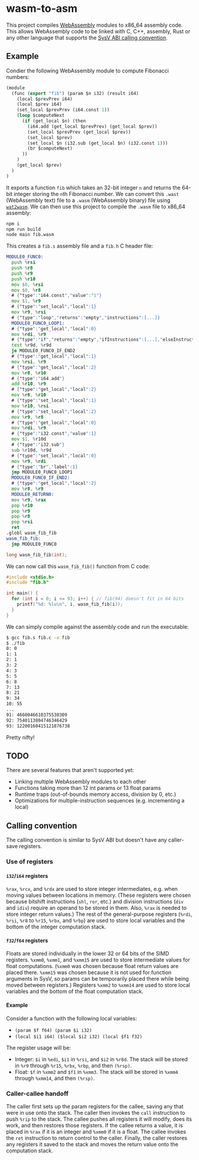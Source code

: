 # wasm-to-asm

This project compiles [WebAssembly](https://webassembly.org) modules to x86_64 assembly code.
This allows WebAssembly code to be linked with C, C++, assembly, Rust or any other language that supports the [SysV ABI calling convention](https://wiki.osdev.org/System_V_ABI#x86-64).

## Example

Condier the following WebAssembly module to compute Fibonacci numbers:
```lisp
(module
  (func (export "fib") (param $n i32) (result i64)
    (local $prevPrev i64)
    (local $prev i64)
    (set_local $prevPrev (i64.const 1))
    (loop $computeNext
      (if (get_local $n) (then
        (i64.add (get_local $prevPrev) (get_local $prev))
        (set_local $prevPrev (get_local $prev))
        (set_local $prev)
        (set_local $n (i32.sub (get_local $n) (i32.const 1)))
        (br $computeNext)
      ))
    )
    (get_local $prev)
  )
)
```
It exports a function `fib` which takes an 32-bit integer `n` and returns the 64-bit integer storing the `n`th Fibonacci number.
We can convert this `.wast` (WebAssembly text) file to a `.wasm` (WebAssembly binary) file using [`wat2wasm`](https://github.com/WebAssembly/wabt).
We can then use this project to compile the `.wasm` file to x86_64 assembly:
```bash
npm i
npm run build
node main fib.wasm
```
This creates a `fib.s` assembly file and a `fib.h` C header file:
```asm
MODULE0_FUNC0:
  push %rsi
  push %r8
  push %r9
  push %r10
  mov $0, %rsi
  mov $0, %r8
  # {"type":"i64.const","value":"1"}
  mov $1, %r9
  # {"type":"set_local","local":1}
  mov %r9, %rsi
  # {"type":"loop","returns":"empty","instructions":[...]}
  MODULE0_FUNC0_LOOP1:
  # {"type":"get_local","local":0}
  mov %rdi, %r9
  # {"type":"if","returns":"empty","ifInstructions":[...],"elseInstructions":[]}
  test %r9d, %r9d
  je MODULE0_FUNC0_IF_END2
  # {"type":"get_local","local":1}
  mov %rsi, %r9
  # {"type":"get_local","local":2}
  mov %r8, %r10
  # {"type":"i64.add"}
  add %r10, %r9
  # {"type":"get_local","local":2}
  mov %r8, %r10
  # {"type":"set_local","local":1}
  mov %r10, %rsi
  # {"type":"set_local","local":2}
  mov %r9, %r8
  # {"type":"get_local","local":0}
  mov %rdi, %r9
  # {"type":"i32.const","value":1}
  mov $1, %r10d
  # {"type":"i32.sub"}
  sub %r10d, %r9d
  # {"type":"set_local","local":0}
  mov %r9, %rdi
  # {"type":"br","label":1}
  jmp MODULE0_FUNC0_LOOP1
  MODULE0_FUNC0_IF_END2:
  # {"type":"get_local","local":2}
  mov %r8, %r9
  MODULE0_RETURN0:
  mov %r9, %rax
  pop %r10
  pop %r9
  pop %r8
  pop %rsi
  ret
.globl wasm_fib_fib
wasm_fib_fib:
  jmp MODULE0_FUNC0
```
```c
long wasm_fib_fib(int);
```
We can now call this `wasm_fib_fib()` function from C code:
```c
#include <stdio.h>
#include "fib.h"

int main() {
  for (int i = 0; i <= 93; i++) { // fib(94) doesn't fit in 64 bits
    printf("%d: %lu\n", i, wasm_fib_fib(i));
  }
}
```
We can simply compile against the assembly code and run the executable:
```bash
$ gcc fib.s fib.c -o fib
$ ./fib
0: 0
1: 1
2: 1
3: 2
4: 3
5: 5
6: 8
7: 13
8: 21
9: 34
10: 55
...
91: 4660046610375530309
92: 7540113804746346429
93: 12200160415121876738
```
Pretty nifty!

## TODO

There are several features that aren't supported yet:
- Linking multiple WebAssembly modules to each other
- Functions taking more than 12 int params or 13 float params
- Runtime traps (out-of-bounds memory access, division by 0, etc.)
- Optimizations for multiple-instruction sequences (e.g. incrementing a local)

## Calling convention

The calling convention is similar to SysV ABI but doesn't have any caller-save registers.

### Use of registers

#### `i32`/`i64` registers
`%rax`, `%rcx`, and `%rdx` are used to store integer intermediates, e.g. when moving values between locations in memory.
(These registers were chosen because bitshift instructions (`shl`, `ror`, etc.) and division instructions (`div` and `idiv`) require an operand to be stored in them. Also, `%rax` is needed to store integer return values.)
The rest of the general-purpose registers (`%rdi`, `%rsi`, `%r8` to `%r15`, `%rbx`, and `%rbp`) are used to store local variables and the bottom of the integer computation stack.

#### `f32`/`f64` registers
Floats are stored individually in the lower 32 or 64 bits of the SIMD registers.
`%xmm0`, `%xmm1`, and `%xmm15` are used to store intermediate values for float computations.
(`%xmm0` was chosen because float return values are placed there. `%xmm15` was chosen because it is not used for function arguments in SysV, so params can be temporarily placed there while being moved between registers.)
Registers `%xmm2` to `%xmm14` are used to store local variables and the bottom of the float computation stack.

#### Example
Consider a function with the following local variables:
- `(param $f f64) (param $i i32)`
- `(local $i1 i64) ($local $i2 i32) (local $f1 f32)`

The register usage will be:
- Integer: `$i` in `%edi`, `$i1` in `%rsi`, and `$i2` in `%r8d`. The stack will be stored in `%r9` through `%r15`, `%rbx`, `%rbp`, and then `(%rsp)`.
- Float: `$f` in `%xmm2` and `$f1` in `%xmm3`. The stack will be stored in `%xmm4` through `%xmm14`, and then `(%rsp)`.

### Caller-callee handoff

The caller first sets up the param registers for the callee, saving any that were in use onto the stack.
The caller then invokes the `call` instruction to push `%rip` to the stack.
The callee pushes all registers it will modify, does its work, and then restores those registers.
If the callee returns a value, it is placed in `%rax` if it is an integer and `%xmm0` if it is a float.
The callee invokes the `ret` instruction to return control to the caller.
Finally, the caller restores any registers it saved to the stack and moves the return value onto the computation stack.